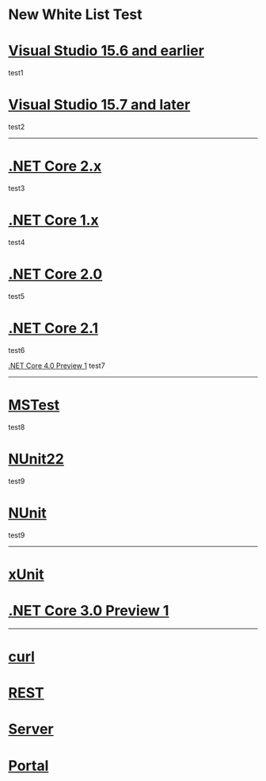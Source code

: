 # New White List Test

# [Visual Studio 15.6 and earlier](#tab/vs156)
test1

# [Visual Studio 15.7 and later](#tab/vs157)
test2

---
# [.NET Core 2.x](#tab/netcore2x)
test3

# [.NET Core 1.x](#tab/netcore1x)
test4

# [.NET Core 2.0](#tab/netcore20)
test5

# [.NET Core 2.1](#tab/netcore2123)
test6

[.NET Core 4.0 Preview 1](#tab/netcore40)
test7

---
# [MSTest](#tab/mstest)
test8

# [NUnit22](#tab/nunit11)
test9

# [NUnit](#tab/nunit)
test9

---
# [xUnit](#tab/xunit)
# [.NET Core 3.0 Preview 1](#tab/netcore30)

---
# [curl](#curl)
# [REST](#tab/rest)
# [Server](#tab/server)
# [Portal](#tab/portal1)
